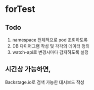 # forTest

## Todo

1. namespace 전체적으로 pod 조회하도록
2. DB 다이어그램 작성 및 각각의 데이터 정의
3. watch-api로 변경시마다 감지하도록 설정

## 시간상 가능하면,

Backstage.io로 검색 가능한 대시보드 작성
